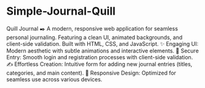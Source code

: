 # Simple-Journal-Quill
Quill Journal ✒️ 
A modern, responsive web application for seamless personal journaling. Featuring a clean UI, animated backgrounds, and client-side validation. Built with HTML, CSS, and JavaScript.
✨ Engaging UI: Modern aesthetic with subtle animations and interactive elements.
🔐 Secure Entry: Smooth login and registration processes with client-side validation.
✍️ Effortless Creation: Intuitive form for adding new journal entries (titles, categories, and main content).
📱 Responsive Design: Optimized for seamless use across various devices.
